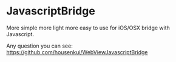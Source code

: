 # JavascriptBridge
More simple more light more easy to use for iOS/OSX bridge with Javascript.

Any question you can see: 
https://github.com/housenkui/WebViewJavascriptBridge
